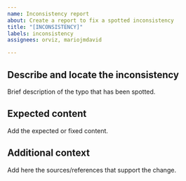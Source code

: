 ```yaml
---
name: Inconsistency report
about: Create a report to fix a spotted inconsistency
title: "[INCONSISTENCY]"
labels: inconsistency
assignees: orviz, mariojmdavid

---
```


## Describe and locate the inconsistency
Brief description of the typo that has been spotted.

## Expected content
Add the expected or fixed content.

## Additional context
Add here the sources/references that support the change.

